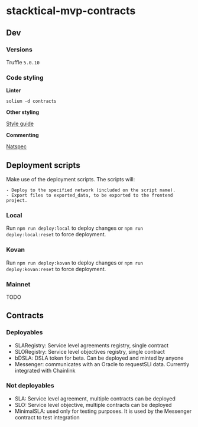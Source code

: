 # stacktical-mvp-contracts

## Dev

### Versions

Truffle `5.0.10`

### Code styling

**Linter**

`solium -d contracts`

**Other styling**

[Style guide](https://solidity.readthedocs.io/en/latest/style-guide.html)

**Commenting**

[Natspec](https://github.com/ethereum/wiki/wiki/Ethereum-Natural-Specification-Format)

## Deployment scripts

Make use of the deployment scripts. The scripts will:

    - Deploy to the specified network (included on the script name).
    - Export files to exported_data, to be exported to the frontend project.

### Local

Run ```npm run deploy:local``` to deploy changes or ```npm run deploy:local:reset``` to force deployment.

### Kovan

Run ```npm run deploy:kovan``` to deploy changes or ```npm run deploy:kovan:reset``` to force deployment.

### Mainnet

TODO

## Contracts
### Deployables
* SLARegistry: Service level agreements registry, single contract
* SLORegistry: Service level objectives registry, single contract
* bDSLA: DSLA token for beta. Can be deployed and minted by anyone
* Messenger: communicates with an Oracle to requestSLI data. Currently integrated with Chainlink
### Not deployables
* SLA: Service level agreement, multiple contracts can be deployed
* SLO: Service level objective, multiple contracts can be deployed
* MinimalSLA: used only for testing purposes. It is used by the Messenger contract to test integration
